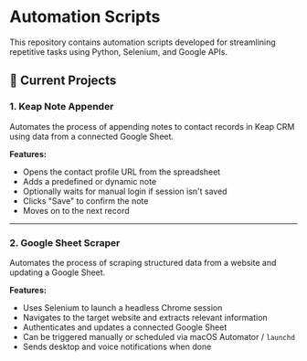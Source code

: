 # Automation Scripts

This repository contains automation scripts developed for streamlining repetitive tasks using Python, Selenium, and Google APIs.

## 🚀 Current Projects

### 1. Keap Note Appender

Automates the process of appending notes to contact records in Keap CRM using data from a connected Google Sheet.

**Features:**
- Opens the contact profile URL from the spreadsheet
- Adds a predefined or dynamic note
- Optionally waits for manual login if session isn't saved
- Clicks "Save" to confirm the note
- Moves on to the next record

---

### 2. Google Sheet Scraper

Automates the process of scraping structured data from a website and updating a Google Sheet.

**Features:**
- Uses Selenium to launch a headless Chrome session
- Navigates to the target website and extracts relevant information
- Authenticates and updates a connected Google Sheet
- Can be triggered manually or scheduled via macOS Automator / `launchd`
- Sends desktop and voice notifications when done
